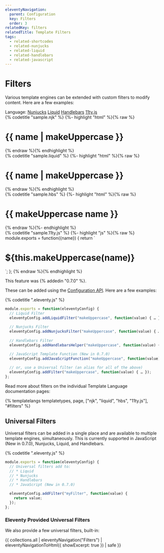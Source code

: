 ```yaml
---
eleventyNavigation:
  parent: Configuration
  key: Filters
  order: 3
relatedKey: filters
relatedTitle: Template Filters
tags:
  - related-shortcodes
  - related-nunjucks
  - related-liquid
  - related-handlebars
  - related-javascript
---
```

# Filters

Various template engines can be extended with custom filters to modify content. Here are a few examples:


<seven-minute-tabs>
  <div role="tablist" aria-label="Template Language Chooser">
    Language:
    <a href="#filter-njk" id="filter-njk-btn" role="tab" aria-controls="filter-njk" aria-selected="true">Nunjucks</a>
    <a href="#filter-liquid" id="filter-liquid-btn" role="tab" aria-controls="filter-liquid" aria-selected="false">Liquid</a>
    <a href="#filter-hbs" id="filter-hbs-btn" role="tab" aria-controls="filter-hbs" aria-selected="false">Handlebars</a>
    <a href="#filter-11tyjs" id="filter-11tyjs-btn" role="tab" aria-controls="filter-11tyjs" aria-selected="false">11ty.js</a>
  </div>
  <div id="filter-njk" role="tabpanel" aria-labelledby="filter-njk-btn">
    {% codetitle "sample.njk" %}
{%- highlight "html" %}{% raw %}
<h1>{{ name | makeUppercase }}</h1>
{% endraw %}{% endhighlight %}
  </div>
  <div id="filter-liquid" role="tabpanel" aria-labelledby="filter-liquid-btn">
    {% codetitle "sample.liquid" %}
{%- highlight "html" %}{% raw %}
<h1>{{ name | makeUppercase }}</h1>
{% endraw %}{% endhighlight %}
  </div>
  <div id="filter-hbs" role="tabpanel" aria-labelledby="filter-hbs-btn">
    {% codetitle "sample.hbs" %}
{%- highlight "html" %}{% raw %}
<h1>{{ makeUppercase name }}</h1>
{% endraw %}{%- endhighlight %}
  </div>
  <div id="filter-11tyjs" role="tabpanel" aria-labelledby="filter-11tyjs-btn">
    {% codetitle "sample.11ty.js" %}
{%- highlight "js" %}{% raw %}
module.exports = function({name}) {
  return `<h1>${this.makeUppercase(name)}</h1>`;
};
{% endraw %}{% endhighlight %}
    <p>This feature was {% addedin "0.7.0" %}.</p>
  </div>
</seven-minute-tabs>

These can be added using the [Configuration API](/docs/config/#using-the-configuration-api). Here are a few examples:

{% codetitle ".eleventy.js" %}

```js
module.exports = function(eleventyConfig) {
  // Liquid Filter
  eleventyConfig.addLiquidFilter("makeUppercase", function(value) { … });
  
  // Nunjucks Filter
  eleventyConfig.addNunjucksFilter("makeUppercase", function(value) { … });
  
  // Handlebars Filter
  eleventyConfig.addHandlebarsHelper("makeUppercase", function(value) { … });

  // JavaScript Template Function (New in 0.7.0)
  eleventyConfig.addJavaScriptFunction("makeUppercase", function(value) { … });
  
  // or, use a Universal filter (an alias for all of the above)
  eleventyConfig.addFilter("makeUppercase", function(value) { … });
};
```

Read more about filters on the individual Template Language documentation pages:

{% templatelangs templatetypes, page, ["njk", "liquid", "hbs", "11ty.js"], "#filters" %}

## Universal Filters

Universal filters can be added in a single place and are available to multiple template engines, simultaneously. This is currently supported in JavaScript (New in 0.7.0), Nunjucks, Liquid, and Handlebars.

{% codetitle ".eleventy.js" %}

```js
module.exports = function(eleventyConfig) {
  // Universal filters add to:
  // * Liquid
  // * Nunjucks
  // * Handlebars
  // * JavaScript (New in 0.7.0)

  eleventyConfig.addFilter("myFilter", function(value) {
    return value;
  });
};
```

### Eleventy Provided Universal Filters

We also provide a few universal filters, built-in:

{{ collections.all | eleventyNavigation("Filters") | eleventyNavigationToHtml({ showExcerpt: true }) | safe }}

